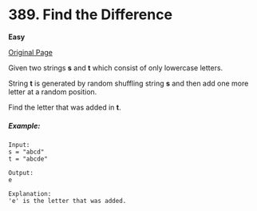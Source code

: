 # 389. Find the Difference

**Easy**

[Original Page](https://leetcode.com/problems/find-the-difference/)

Given two strings __s__ and __t__ which consist of only lowercase letters.

String __t__ is generated by random shuffling string __s__ and then add one more letter at a random position.

Find the letter that was added in __t__.

##### Example:
```
Input:
s = "abcd"
t = "abcde"

Output:
e

Explanation:
'e' is the letter that was added.
```
